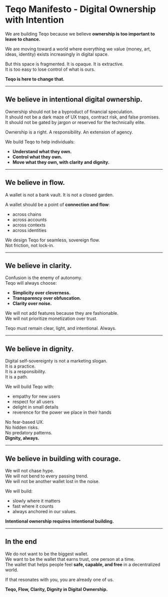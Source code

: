 # Teqo Manifesto - Digital Ownership with Intention

We are building Teqo because we believe **ownership is too important to leave to chance.**

We are moving toward a world where everything we value (money, art, ideas, identity) exists increasingly in digital space.

But this space is fragmented. It is opaque. It is extractive.  
It is too easy to lose control of what is ours.

**Teqo is here to change that.**

---

## We believe in intentional digital ownership.

Ownership should not be a byproduct of financial speculation.  
It should not be a dark maze of UX traps, contract risk, and false promises.  
It should not be gated by jargon or reserved for the technically elite.

Ownership is a right. A responsibility. An extension of agency.

We build Teqo to help individuals:

- **Understand what they own.**
- **Control what they own.**
- **Move what they own, with clarity and dignity.**

---

## We believe in flow.

A wallet is not a bank vault. It is not a closed garden.

A wallet should be a point of **connection and flow**:

- across chains
- across accounts
- across contexts
- across identities

We design Teqo for seamless, sovereign flow.  
Not friction, not lock-in.

---

## We believe in clarity.

Confusion is the enemy of autonomy.  
Teqo will always choose:

- **Simplicity over cleverness.**
- **Transparency over obfuscation.**
- **Clarity over noise.**

We will not add features because they are fashionable.  
We will not prioritize monetization over trust.

Teqo must remain clear, light, and intentional. Always.

---

## We believe in dignity.

Digital self-sovereignty is not a marketing slogan.  
It is a practice.  
It is a responsibility.  
It is a path.

We will build Teqo with:

- empathy for new users
- respect for all users
- delight in small details
- reverence for the power we place in their hands

No fear-based UX.  
No hidden risks.  
No predatory patterns.  
**Dignity, always.**

---

## We believe in building with courage.

We will not chase hype.  
We will not bend to every passing trend.  
We will not be another wallet lost in the noise.

We will build:

- slowly where it matters
- fast where it counts
- always anchored in our values.

**Intentional ownership requires intentional building.**

---

## In the end

We do not want to be the biggest wallet.  
We want to be the wallet that earns trust, one person at a time.  
The wallet that helps people feel **safe, capable, and free** in a decentralized world.

If that resonates with you, you are already one of us.

**Teqo, Flow, Clarity, Dignity in Digital Ownership.**
